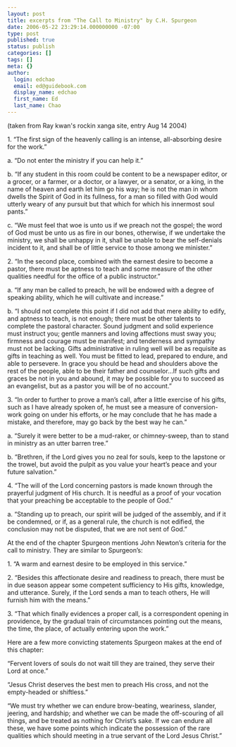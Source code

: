 ```yaml
---
layout: post
title: excerpts from "The Call to Ministry" by C.H. Spurgeon
date: 2006-05-22 23:29:14.000000000 -07:00
type: post
published: true
status: publish
categories: []
tags: []
meta: {}
author:
  login: edchao
  email: ed@guidebook.com
  display_name: edchao
  first_name: Ed
  last_name: Chao
---
```

<p>(taken from Ray kwan&#39;s rockin xanga site, entry Aug 14 2004)&nbsp;</p>
<p>1.	&ldquo;The first sign of the heavenly calling is an intense, all-absorbing desire for the work.&rdquo;</p>
<p>a.	&ldquo;Do not enter the ministry if you can help it.&rdquo;</p>
<p>b. &ldquo;If any student in this room could be content to be a newspaper editor, or a grocer, or a farmer, or a doctor, or a lawyer, or a senator, or a king, in the name of heaven and earth let him go his way; he is not the man in whom dwells the Spirit of God in its fullness, for a man so filled with God would utterly weary of any pursuit but that which for which his innermost soul pants.&rdquo;</p>
<p>c. &ldquo;We must feel that woe is unto us if we preach not the gospel; the word of God must be unto us as fire in our bones, otherwise, if we undertake the ministry, we shall be unhappy in it, shall be unable to bear the self-denials incident to it, and shall be of little service to those among we minister.&rdquo;</p>
<p>2. &ldquo;In the second place, combined with the earnest desire to become a pastor, there must be aptness to teach and some measure of the other qualities needful for the office of a public instructor.&rdquo;</p>
<p>a.	&ldquo;If any man be called to preach, he will be endowed with a degree of speaking ability, which he will cultivate and increase.&rdquo;</p>
<p>b. &ldquo;I should not complete this point if I did not add that mere ability to edify, and aptness to teach, is not enough; there must be other talents to complete the pastoral character. Sound judgment and solid experience must instruct you; gentle manners and loving affections must sway you; firmness and courage must be manifest; and tenderness and sympathy must not be lacking. Gifts administrative in ruling well will be as requisite as gifts in teaching as well. You must be fitted to lead, prepared to endure, and able to persevere. In grace you should be head and shoulders above the rest of the people, able to be their father and counselor&hellip;If such gifts and graces be not in you and abound, it may be possible for you to succeed as an evangelist, but as a pastor you will be of no account.&rdquo;</p>
<p>3. &ldquo;In order to further to prove a man&rsquo;s call, after a little exercise of his gifts, such as I have already spoken of, he must see a measure of conversion-work going on under his efforts, or he may conclude that he has made a mistake, and therefore, may go back by the best way he can.&rdquo;</p>
<p>a.	&ldquo;Surely it were better to be a mud-raker, or chimney-sweep, than to stand in ministry as an utter barren tree.&rdquo;</p>
<p>b. &ldquo;Brethren, if the Lord gives you no zeal for souls, keep to the lapstone or the trowel, but avoid the pulpit as you value your heart&rsquo;s peace and your future salvation.&rdquo;</p>
<p>4. &ldquo;The will of the Lord concerning pastors is made known through the prayerful judgment of His church. It is needful as a proof of your vocation that your preaching be acceptable to the people of God.&rdquo;</p>
<p>a. &ldquo;Standing up to preach, our spirit will be judged of the assembly, and if it be condemned, or if, as a general rule, the church is not edified, the conclusion may not be disputed, that we are not sent of God.&rdquo;</p>
<p>At the end of the chapter Spurgeon mentions John Newton&rsquo;s criteria for the call to ministry. They are similar to Spurgeon&rsquo;s:</p>
<p>1.	&ldquo;A warm and earnest desire to be employed in this service.&rdquo;</p>
<p>2. &ldquo;Besides this affectionate desire and readiness to preach, there must be in due season appear some competent sufficiency to His gifts, knowledge, and utterance. Surely, if the Lord sends a man to teach others, He will furnish him with the means.&rdquo;</p>
<p>3. &ldquo;That which finally evidences a proper call, is a correspondent opening in providence, by the gradual train of circumstances pointing out the means, the time, the place, of actually entering upon the work.&rdquo;</p>
<p>Here are a few more convicting statements Spurgeon makes at the end of this chapter:</p>
<p>&ldquo;Fervent lovers of souls do not wait till they are trained, they serve their Lord at once.&rdquo;</p>
<p>&ldquo;Jesus Christ deserves the best men to preach His cross, and not the empty-headed or shiftless.&rdquo;</p>
<p>&ldquo;We must try whether we can endure brow-beating, weariness, slander, jeering, and hardship; and whether we can be made the off-scouring of all things, and be treated as nothing for Christ&rsquo;s sake. If we can endure all these, we have some points which indicate the possession of the rare qualities which should meeting in a true servant of the Lord Jesus Christ.&rdquo;</p>
